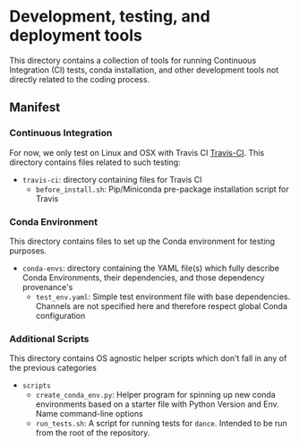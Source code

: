 # Development, testing, and deployment tools

This directory contains a collection of tools for running Continuous Integration
(CI) tests, conda installation, and other development tools not directly related
to the coding process.

## Manifest

### Continuous Integration

For now, we only test on Linux and OSX with Travis CI
[Travis-CI](https://about.travis-ci.com/). This directory contains files related
to such testing:

- `travis-ci`: directory containing files for Travis CI
  - `before_install.sh`: Pip/Miniconda pre-package installation script for
    Travis

### Conda Environment

This directory contains files to set up the Conda environment for testing
purposes.

- `conda-envs`: directory containing the YAML file(s) which fully describe Conda
  Environments, their dependencies, and those dependency provenance's
  - `test_env.yaml`: Simple test environment file with base dependencies.
    Channels are not specified here and therefore respect global Conda
    configuration

### Additional Scripts

This directory contains OS agnostic helper scripts which don't fall in any of
the previous categories

- `scripts`
  - `create_conda_env.py`: Helper program for spinning up new conda environments
    based on a starter file with Python Version and Env. Name command-line
    options
  - `run_tests.sh`: A script for running tests for `dance`. Intended to be run
    from the root of the repository.
